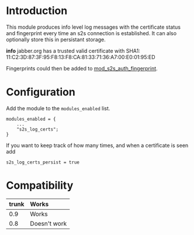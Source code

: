 # Introduction #

This module produces info level log messages with the certificate status
and fingerprint every time an s2s connection is established.  It can also
optionally store this in persistant storage.

**info** jabber.org has a trusted valid certificate with SHA1: 11:C2:3D:87:3F:95:F8:13:F8:CA:81:33:71:36:A7:00:E0:01:95:ED

Fingerprints could then be added to [mod\_s2s\_auth\_fingerprint](mod_s2s_auth_fingerprint.md).

# Configuration #

Add the module to the `modules_enabled` list.

```
modules_enabled = {
	...
	"s2s_log_certs";
}
```

If you want to keep track of how many times, and when a certificate is seen add

`s2s_log_certs_persist = true`

# Compatibility #

|trunk|Works|
|:----|:----|
|0.9|Works|
|0.8|Doesn't work|